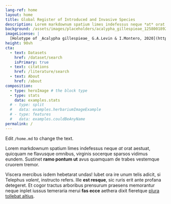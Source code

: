```yaml
---
lang-ref: home
layout: home
title: Global Register of Introduced and Invasive Species
description: Lorem markdownum spatium limes indefessus neque *at* orat aestuat
background: /assets/images/placeholders/acalypha_gillespieae_1258001892.jpg
imageLicense: |
  [Holotype of _Acalypha gillespieae_ G.A.Levin & I.Montero, 2020](https://www.gbif.org/occurrence/1258001892) from [Missouri Botanical Garden](/institution/1be3aa67-8f90-4309-92f4-bd55426a8c09)
height: 90vh
cta:
  - text: Datasets
    href: /dataset/search
    isPrimary: true
  - text: citations
    href: /literature/search
  - text: About
    href: /about
composition:
  - type: heroImage # the block type
  - type: stats
    data: examples.stats
  # - type: split
  #   data: examples.herbariumImageExample
  # - type: features
  #   data: examples.couldBeAnyName
permalink: /
---
```


Edit `/home.md` to change the text.

Lorem markdownum spatium limes indefessus neque *at* orat aestuat, quicquam ne
flavusque omnibus, virginis socerque sparsos vidimus eundem. Sustinet **ramo
pontum ut** avus quamquam de trabes vestemque cruorem tremor.

Viscera mercibus isdem hebetarat undas! Iubet ora ire unum telis adicit, si
Telephus *valent*, instructo refers. Ille **est resque**, sic ruris erit ante
profana detegeret. Et cogor tractus arboribus prensurum praesens memorantur
neque inplet iussus temeraria merui **fas ecce** aethera dixit fieretque [plura
tollebat altius](http://virgineusque.net/est.html).
